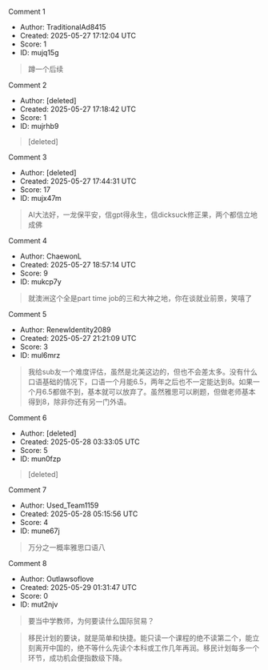 Comment 1

- Author: TraditionalAd8415
- Created: 2025-05-27 17:12:04 UTC
- Score: 1
- ID: mujq15g

> 蹲一个后续

Comment 2

- Author: [deleted]
- Created: 2025-05-27 17:18:42 UTC
- Score: 1
- ID: mujrhb9

> [deleted]

Comment 3

- Author: [deleted]
- Created: 2025-05-27 17:44:31 UTC
- Score: 17
- ID: mujx47m

> AI大法好，一龙保平安，信gpt得永生，信dicksuck修正果，两个都信立地成佛

Comment 4

- Author: ChaewonL
- Created: 2025-05-27 18:57:14 UTC
- Score: 9
- ID: mukcp7y

> 就澳洲这个全是part time job的三和大神之地，你在谈就业前景，笑嘻了

Comment 5

- Author: RenewIdentity2089
- Created: 2025-05-27 21:21:09 UTC
- Score: 3
- ID: mul6mrz

> 我给sub友一个难度评估，虽然是北美这边的，但也不会差太多。没有什么口语基础的情况下，口语一个月能6.5，两年之后也不一定能达到8。如果一个月6.5都做不到，基本就可以放弃了。虽然雅思可以刷题，但做老师基本得到8，除非你还有另一门外语。

Comment 6

- Author: [deleted]
- Created: 2025-05-28 03:33:05 UTC
- Score: 5
- ID: mun0fzp

> [deleted]

Comment 7

- Author: Used_Team1159
- Created: 2025-05-28 05:15:56 UTC
- Score: 4
- ID: mune67j

> 万分之一概率雅思口语八

Comment 8

- Author: Outlawsoflove
- Created: 2025-05-29 01:31:47 UTC
- Score: 0
- ID: mut2njv

> 要当中学教师，为何要读什么国际贸易？

> 移民计划的要诀，就是简单和快捷。能只读一个课程的绝不读第二个，能立刻离开中国的，绝不等什么先读个本科或工作几年再润。移民计划每多一个环节，成功机会便指数级下降。
